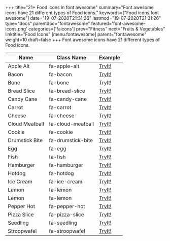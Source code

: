+++
title="21+ Food icons in font awesome"
summary="Font awesome icons have 21 different types of Food icons."
keywords=["Food icons,font awesome"]
date="19-07-2020T21:31:26"
lastmod="19-07-2020T21:31:26"
type="docs"
parentdoc="fontawesome"
featured='font-awesome-icons.png'
categories=['faicons']
prev="Fitness"
next="Fruits & Vegetables"
linktitle="Food Icons"
[menu.fontawesome]
parent="fontawesome"
weight=10
draft=false
+++
Font awesome icons have 21 different types of Food icons.<div class='table-responsive'><table class='table'><thead><tr><th>Name</th><th>Class Name</th><th>Example</th></tr></thead><tbody><tr><td><i class="fas fa-apple-alt"></i>Apple Alt</td><td>fa-apple-alt</td><td><a href='https://www.angularjswiki.com/fontawesome/fa-apple-alt/' target='_blank'>TryIt!</a></td></tr><tr><td><i class="fas fa-bacon"></i>Bacon</td><td>fa-bacon</td><td><a href='https://www.angularjswiki.com/fontawesome/fa-bacon/' target='_blank'>TryIt!</a></td></tr><tr><td><i class="fas fa-bone"></i>Bone</td><td>fa-bone</td><td><a href='https://www.angularjswiki.com/fontawesome/fa-bone/' target='_blank'>TryIt!</a></td></tr><tr><td><i class="fas fa-bread-slice"></i>Bread Slice</td><td>fa-bread-slice</td><td><a href='https://www.angularjswiki.com/fontawesome/fa-bread-slice/' target='_blank'>TryIt!</a></td></tr><tr><td><i class="fas fa-candy-cane"></i>Candy Cane</td><td>fa-candy-cane</td><td><a href='https://www.angularjswiki.com/fontawesome/fa-candy-cane/' target='_blank'>TryIt!</a></td></tr><tr><td><i class="fas fa-carrot"></i>Carrot</td><td>fa-carrot</td><td><a href='https://www.angularjswiki.com/fontawesome/fa-carrot/' target='_blank'>TryIt!</a></td></tr><tr><td><i class="fas fa-cheese"></i>Cheese</td><td>fa-cheese</td><td><a href='https://www.angularjswiki.com/fontawesome/fa-cheese/' target='_blank'>TryIt!</a></td></tr><tr><td><i class="fas fa-cloud-meatball"></i>Cloud Meatball</td><td>fa-cloud-meatball</td><td><a href='https://www.angularjswiki.com/fontawesome/fa-cloud-meatball/' target='_blank'>TryIt!</a></td></tr><tr><td><i class="fas fa-cookie"></i>Cookie</td><td>fa-cookie</td><td><a href='https://www.angularjswiki.com/fontawesome/fa-cookie/' target='_blank'>TryIt!</a></td></tr><tr><td><i class="fas fa-drumstick-bite"></i>Drumstick Bite</td><td>fa-drumstick-bite</td><td><a href='https://www.angularjswiki.com/fontawesome/fa-drumstick-bite/' target='_blank'>TryIt!</a></td></tr><tr><td><i class="fas fa-egg"></i>Egg</td><td>fa-egg</td><td><a href='https://www.angularjswiki.com/fontawesome/fa-egg/' target='_blank'>TryIt!</a></td></tr><tr><td><i class="fas fa-fish"></i>Fish</td><td>fa-fish</td><td><a href='https://www.angularjswiki.com/fontawesome/fa-fish/' target='_blank'>TryIt!</a></td></tr><tr><td><i class="fas fa-hamburger"></i>Hamburger</td><td>fa-hamburger</td><td><a href='https://www.angularjswiki.com/fontawesome/fa-hamburger/' target='_blank'>TryIt!</a></td></tr><tr><td><i class="fas fa-hotdog"></i>Hotdog</td><td>fa-hotdog</td><td><a href='https://www.angularjswiki.com/fontawesome/fa-hotdog/' target='_blank'>TryIt!</a></td></tr><tr><td><i class="fas fa-ice-cream"></i>Ice Cream</td><td>fa-ice-cream</td><td><a href='https://www.angularjswiki.com/fontawesome/fa-ice-cream/' target='_blank'>TryIt!</a></td></tr><tr><td><i class="fas fa-lemon"></i>Lemon</td><td>fa-lemon</td><td><a href='https://www.angularjswiki.com/fontawesome/fa-lemon/' target='_blank'>TryIt!</a></td></tr><tr><td><i class="far fa-lemon"></i>Lemon</td><td>fa-lemon</td><td><a href='https://www.angularjswiki.com/fontawesome/fa-lemon/' target='_blank'>TryIt!</a></td></tr><tr><td><i class="fas fa-pepper-hot"></i>Pepper Hot</td><td>fa-pepper-hot</td><td><a href='https://www.angularjswiki.com/fontawesome/fa-pepper-hot/' target='_blank'>TryIt!</a></td></tr><tr><td><i class="fas fa-pizza-slice"></i>Pizza Slice</td><td>fa-pizza-slice</td><td><a href='https://www.angularjswiki.com/fontawesome/fa-pizza-slice/' target='_blank'>TryIt!</a></td></tr><tr><td><i class="fas fa-seedling"></i>Seedling</td><td>fa-seedling</td><td><a href='https://www.angularjswiki.com/fontawesome/fa-seedling/' target='_blank'>TryIt!</a></td></tr><tr><td><i class="fas fa-stroopwafel"></i>Stroopwafel</td><td>fa-stroopwafel</td><td><a href='https://www.angularjswiki.com/fontawesome/fa-stroopwafel/' target='_blank'>TryIt!</a></td></tr></tbody></table></div>
